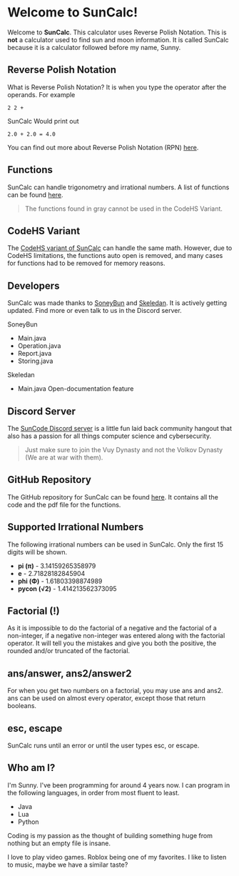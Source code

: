 # Welcome to SunCalc!

Welcome to **SunCalc**. This calculator uses Reverse Polish Notation. This is **not** a calculator used to find sun and moon information. It is called SunCalc because it is a calculator followed before my name, Sunny.




## Reverse Polish Notation

What is Reverse Polish Notation? It is when you type the operator after the operands. For example

	2 2 +

SunCalc Would print out

	2.0 + 2.0 = 4.0
You can find out more about Reverse Polish Notation (RPN) [here](https://en.wikipedia.org/wiki/Reverse_Polish_notation).
## Functions

SunCalc can handle trigonometry and irrational numbers. A list of functions can be found [here](https://bit.ly/SunCalcFunctions).

>The functions found in gray cannot be used in the CodeHS Variant.

## CodeHS Variant

The [CodeHS variant of SunCalc](https://bit.ly/SunCalcTesting) can handle the same math. However, due to CodeHS limitations, the functions auto open is removed, and many cases for functions had to be removed for memory reasons.

## Developers

SunCalc was made thanks to [SoneyBun](https://github.com/SoneyBun) and [Skeledan](https://github.com/TheRealSkeledan). It is actively getting updated. Find more or even talk to us in the Discord server.

SoneyBun
* Main.java
* Operation.java
* Report.java
* Storing.java

Skeledan
* Main.java Open-documentation feature

## Discord Server

The [SunCode Discord server](https://bit.ly/SunCode) is a little fun laid back community hangout that also has a passion for all things computer science and cybersecurity.

>Just make sure to join the Vuy Dynasty and not the Volkov Dynasty (We are at war with them).

## GitHub Repository

The GitHub repository for SunCalc can be found [here](https://github.com/SoneyBun/SunCalc). It contains all the code and the pdf file for the functions.


## Supported Irrational Numbers

The following irrational numbers can be used in SunCalc. Only the first 15 digits will be shown.

* **pi (**π**)** - 3.14159265358979
* **e** - 2.71828182845904
* **phi (Φ)** - 1.61803398874989
* **pycon (√2)** - 1.414213562373095

## Factorial (!)

As it is impossible to do the factorial of a negative and the factorial of a non-integer, if a negative non-integer was entered along with the factorial operator. It will tell you the mistakes and give you both the positive, the rounded and/or truncated of the factorial.

## ans/answer, ans2/answer2

For when you get two numbers on a factorial, you may use ans and ans2. ans can be used on almost every operator, except those that return booleans.

## esc, escape

SunCalc runs until an error or until the user types esc, or escape.

## Who am I?
I'm Sunny. I've been programming for around 4 years now. I can program in the following languages, in order from most fluent to least.
* Java
* Lua
* Python

Coding is my passion as the thought of building something huge from nothing but an empty file is insane.

I love to play video games. Roblox being one of my favorites. I like to listen to music, maybe we have a similar taste?
